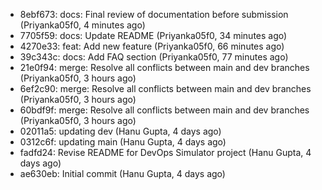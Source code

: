 - 8ebf673: docs: Final review of documentation before submission (Priyanka05f0, 4 minutes ago)
- 7705f59: docs: Update README (Priyanka05f0, 34 minutes ago)
- 4270e33: feat: Add new feature (Priyanka05f0, 66 minutes ago)
- 39c343c: docs: Add FAQ section (Priyanka05f0, 77 minutes ago)
- 21e0f94: merge: Resolve all conflicts between main and dev branches (Priyanka05f0, 3 hours ago)
- 6ef2c90: merge: Resolve all conflicts between main and dev branches (Priyanka05f0, 3 hours ago)
- 60bdf9f: merge: Resolve all conflicts between main and dev branches (Priyanka05f0, 3 hours ago)
- 02011a5: updating dev (Hanu Gupta, 4 days ago)
- 0312c6f: updating main (Hanu Gupta, 4 days ago)
- fadfd24: Revise README for DevOps Simulator project (Hanu Gupta, 4 days ago)
- ae630eb: Initial commit (Hanu Gupta, 4 days ago)